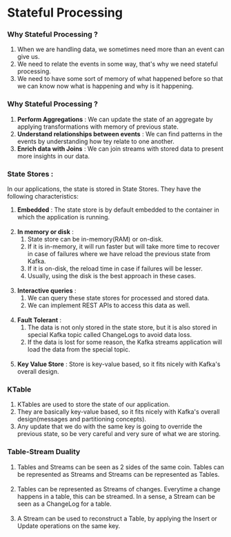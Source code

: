 # Stateful Processing

### Why Stateful Processing ?
1. When we are handling data, we sometimes need more than an event can give us.
2. We need to relate the events in some way, that's why we need stateful processing.
3. We need to have some sort of memory of what happened before so that we can know now what is happening and why is it happening.

### Why Stateful Processing ?
1. **Perform Aggregations** : We can update the state of an aggregate by applying transformations with memory of previous state.
2. **Understand relationships between events** : We can find patterns in the events by understanding how tey relate to one another.
3. **Enrich data with Joins** : We can join streams with stored data to present more insights in our data.

### State Stores :
In our applications, the state is stored in State Stores. They have the following characteristics:

1. **Embedded** : The state store is by default embedded to the container in which the application is running.
   <br></br>
2. **In memory or disk** :
    1. State store can be in-memory(RAM) or on-disk.
    2. If it is in-memory, it will run faster but will take more time to recover in case of failures where we have reload the previous state from Kafka.
    3. If it is on-disk, the reload time in case if failures will be lesser.
    4. Usually, using the disk is the best approach in these cases.
       <br></br>
3. **Interactive queries** :
    1. We can query these state stores for processed and stored data.
    2. We can implement REST APIs to access this data as well.
       <br></br>
4. **Fault Tolerant** :
    1. The data is not only stored in the state store, but it is also stored in special Kafka topic called ChangeLogs to avoid data loss.
    2. If the data is lost for some reason, the Kafka streams application will load the data from the special topic.
       <br></br>
5. **Key Value Store** : Store is key-value based, so it fits nicely with Kafka's overall design.

### KTable
1. KTables are used to store the state of our application.
2. They are basically key-value based, so it fits nicely with Kafka's overall design(messages and partitioning concepts).
3. Any update that we do with the same key is going to override the previous state, so be very careful and very sure of what we are storing.

### Table-Stream Duality
1. Tables and Streams can be seen as 2 sides of the same coin. Tables can be represented as Streams and Streams can be represented as Tables.
   <br></br>
2. Tables can be represented as Streams of changes. Everytime a change happens in a table, this can be streamed. In a sense, a Stream can be seen as a ChangeLog for a table.
   <br></br>
3. A Stream can be used to reconstruct a Table, by applying the Insert or Update operations on the same key.